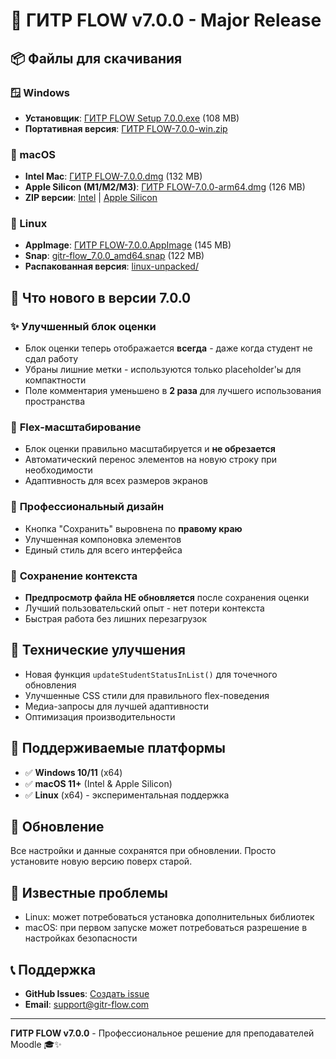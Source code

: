 # 🎉 ГИТР FLOW v7.0.0 - Major Release

## 📦 Файлы для скачивания

### 🪟 Windows
- **Установщик**: [ГИТР FLOW Setup 7.0.0.exe](dist/ГИТР%20FLOW%20Setup%207.0.0.exe) (108 MB)
- **Портативная версия**: [ГИТР FLOW-7.0.0-win.zip](dist/win-unpacked/)

### 🍎 macOS
- **Intel Mac**: [ГИТР FLOW-7.0.0.dmg](dist/ГИТР%20FLOW-7.0.0.dmg) (132 MB)
- **Apple Silicon (M1/M2/M3)**: [ГИТР FLOW-7.0.0-arm64.dmg](dist/ГИТР%20FLOW-7.0.0-arm64.dmg) (126 MB)
- **ZIP версии**: [Intel](dist/ГИТР%20FLOW-7.0.0-mac.zip) | [Apple Silicon](dist/ГИТР%20FLOW-7.0.0-arm64-mac.zip)

### 🐧 Linux
- **AppImage**: [ГИТР FLOW-7.0.0.AppImage](dist/ГИТР%20FLOW-7.0.0.AppImage) (145 MB)
- **Snap**: [gitr-flow_7.0.0_amd64.snap](dist/gitr-flow_7.0.0_amd64.snap) (122 MB)
- **Распакованная версия**: [linux-unpacked/](dist/linux-unpacked/)

## 🚀 Что нового в версии 7.0.0

### ✨ **Улучшенный блок оценки**
- Блок оценки теперь отображается **всегда** - даже когда студент не сдал работу
- Убраны лишние метки - используются только placeholder'ы для компактности
- Поле комментария уменьшено в **2 раза** для лучшего использования пространства

### 🔄 **Flex-масштабирование**
- Блок оценки правильно масштабируется и **не обрезается**
- Автоматический перенос элементов на новую строку при необходимости
- Адаптивность для всех размеров экранов

### 🎨 **Профессиональный дизайн**
- Кнопка "Сохранить" выровнена по **правому краю**
- Улучшенная компоновка элементов
- Единый стиль для всего интерфейса

### 🚫 **Сохранение контекста**
- **Предпросмотр файла НЕ обновляется** после сохранения оценки
- Лучший пользовательский опыт - нет потери контекста
- Быстрая работа без лишних перезагрузок

## 🔧 Технические улучшения

- Новая функция `updateStudentStatusInList()` для точечного обновления
- Улучшенные CSS стили для правильного flex-поведения
- Медиа-запросы для лучшей адаптивности
- Оптимизация производительности

## 📱 Поддерживаемые платформы

- ✅ **Windows 10/11** (x64)
- ✅ **macOS 11+** (Intel & Apple Silicon)
- ✅ **Linux** (x64) - экспериментальная поддержка

## 🔄 Обновление

Все настройки и данные сохранятся при обновлении. Просто установите новую версию поверх старой.

## 🐛 Известные проблемы

- Linux: может потребоваться установка дополнительных библиотек
- macOS: при первом запуске может потребоваться разрешение в настройках безопасности

## 📞 Поддержка

- **GitHub Issues**: [Создать issue](https://github.com/your-repo/issues)
- **Email**: support@gitr-flow.com

---

**ГИТР FLOW v7.0.0** - Профессиональное решение для преподавателей Moodle 🎓✨
